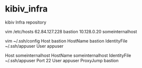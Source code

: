 # kibiv_infra
kibiv Infra repository

vim /etc/hosts
62.84.127.228	bastion
10.128.0.20	someinternalhost

vim ~/.ssh/config
Host bastion
	HostName bastion
	IdentityFile ~/.ssh/appuser
	User appuser

Host someinternalhost
	HostName someinternalhost
	IdentityFile ~/.ssh/appuser
	Port 22
	User appuser
	ProxyJump bastion

